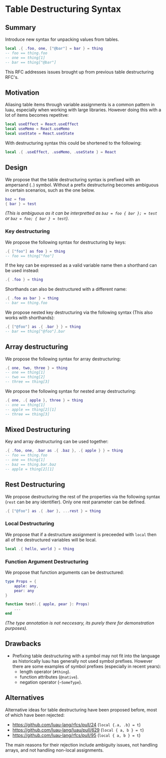 # Table Destructuring Syntax



## Summary
Introduce new syntax for unpacking values from tables.

```lua
local .{ .foo, one, ["@bar"] = bar } = thing
-- foo == thing.foo
-- one == thing[1]
-- bar == thing["@bar"]
```

This RFC addresses issues brought up from previous table destructuring RFC's.



## Motivation
Aliasing table items through variable assignments is a common pattern in luau, especially when working with large libraries. However doing this with a lot of items becomes repetitve:
```lua
local useEffect = React.useEffect
local useMemo = React.useMemo
local useState = React.useState
```

With destructuring syntax this could be shortened to the following:
```lua
local .{ .useEffect, .useMemo, .useState } = React
```

## Design

We propose that the table destructuring syntax is prefixed with an ampersand (`.`) symbol. Without a prefix destructuring becomes ambiguous in certain scenarios, such as the one below.
```lua
baz = foo
{ bar } = test
```
*(This is ambiguous as it can be interpretted as `baz = foo { bar }; = test` or `baz = foo; { bar } = test`).*

### Key destructuring
We propose the following syntax for destructuring by keys:
```lua
.{ ["foo"] as foo } = thing
-- foo == thing["foo"]
```

If the key can be expressed as a valid variable name then a shorthand can be used instead:
```lua
.{ .foo } = thing
```

Shorthands can also be destructured with a different name:
```lua
.{ .foo as bar } = thing
-- bar == thing.foo
```

We propose nested key destructuring via the following syntax (This also works with shorthands):
```lua
.{ ["@foo"] as .{ .bar } } = thing
-- bar == thing["@foo"].bar
```

## Array destructuring
We propose the following syntax for array destructuring:
```lua
.{ one, two, three } = thing
-- one == thing[1]
-- two == thing[2]
-- three == thing[3]
```

We propose the following syntax for nested array destructuring:
```lua
.{ one, .{ apple }, three } = thing
-- one == thing[1]
-- apple == thing[2][1]
-- three == thing[3]
```

## Mixed Destructuring
Key and array destructuring can be used together:
```lua
.{ .foo, one, .bar as .{ .baz }, .{ apple } } = thing
-- foo == thing.foo
-- one == thing[1]
-- baz == thing.bar.baz
-- apple = thing[2][1]
```

## Rest Destructuring

We propose destructuring the rest of the properties via the following syntax (`rest` can be any identifier). Only one rest parameter can be defined.
```lua
.{ ["@foo"] as .{ .bar }, ...rest } = thing
```

### Local Destructuring
We propose that if a destructure assignment is preceeded with `local` then all of the destructured variables will be local.
```lua
local .{ hello, world } = thing
```

### Function Argument Destructuring
We propose that function arguments can be destructured:

```lua
type Props = {
    apple: any,
    pear: any
}

function test(.{ apple, pear }: Props)
    ...
end
```
*(The type annotation is not neccesary, its purely there for demonstration purposes).*


## Drawbacks
- Prefixing table destructuring with a symbol may not fit into the language as historically luau has generally not used symbol prefixes. However there are some examples of symbol prefixes (especially in recent years):
  - length operator (`#thing`).
  - function attributes (`@native`).
  - negation operator (`~SomeType`).

## Alternatives
Alternative ideas for table destructuring have been proposed before, most of which have been rejected:
- https://github.com/luau-lang/rfcs/pull/24 (`local {.a, .b} = t`)
- https://github.com/luau-lang/luau/pull/629 (`local { a, b } = t`)
- https://github.com/luau-lang/rfcs/pull/95 (`local { a, b } = t`)

The main reasons for their rejection include ambiguity issues, not handling arrays, and not handling non-local assignments.

